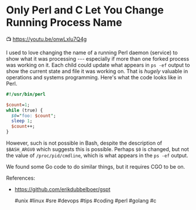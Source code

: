 # Only Perl and C Let You Change Running Process Name

📺 <https://youtu.be/onwLxlu7Q4g>

I used to love changing the name of a running Perl daemon (service) to
show what it was processing --- especially if more than one forked
process was working on it. Each child could update what appears in `ps
-ef` output to show the current state and file it was working on. That
is *hugely* valuable in operations and systems programming. Here's what
the code looks like in Perl.

```perl
#!/usr/bin/perl

$count=1;
while (true) {
  $0="foo: $count";
  sleep 1;
  $count++;
}
```

However, such is not possible in Bash, despite the description of
`$BASH_ARGV0` which suggests this is possible. Perhaps `$0` is changed,
but not the value of `/proc/pid/cmdline`, which is what appears in the `ps
-ef` output.

We found some Go code to do similar things, but it requires CGO to be
on.

References:

* <https://github.com/erikdubbelboer/gspt>

    #unix #linux #sre #devops #tips #coding #perl #golang #c
